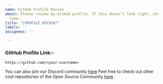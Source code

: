 ```yaml
---
name: GitHub Profile Review
about: Please review my GitHub profile. If this doesn’t look right, choose a different
  type.
title: "[PROFILE REVIEW]"
labels: ''
assignees: ''

---
```


### GitHub Profile Link:- 
`https://github.com/<your-username>`

You can also join our Discord community [here](https://discord.gg/g7FmxB9uZp)
Feel free to check out other cool repositories of the Open Source Community [here](https://github.com/opensourcecommunity-hub)
